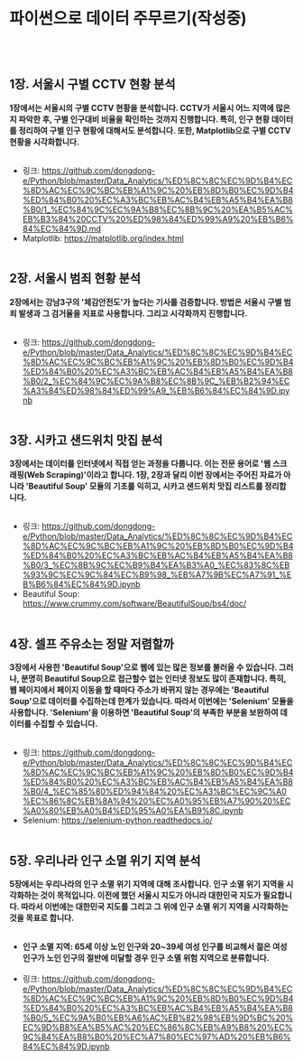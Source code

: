 # **파이썬으로 데이터 주무르기(작성중)**
<br></br>
## **1장. 서울시 구별 CCTV 현황 분석**
**1장에서는 서울시의 구별 CCTV 현황을 분석합니다. CCTV가 서울시 어느 지역에 많은지 파악한 후, 구별 인구대비 비율을 확인하는 것까지 진행합니다. 특히, 인구 현황 데이터를 정리하여 구별 인구 현황에 대해서도 분석합니다. 또한, Matplotlib으로 구별 CCTV 현황을 시각화합니다.**
<br></br>
* 링크: https://github.com/dongdong-e/Python/blob/master/Data_Analytics/%ED%8C%8C%EC%9D%B4%EC%8D%AC%EC%9C%BC%EB%A1%9C%20%EB%8D%B0%EC%9D%B4%ED%84%B0%20%EC%A3%BC%EB%AC%B4%EB%A5%B4%EA%B8%B0/1_%EC%84%9C%EC%9A%B8%EC%8B%9C%20%EA%B5%AC%EB%B3%84%20CCTV%20%ED%98%84%ED%99%A9%20%EB%B6%84%EC%84%9D.md
* Matplotlib: https://matplotlib.org/index.html
<br></br>

## **2장. 서울시 범죄 현황 분석**
**2장에서는 강남3구의 '체감안전도'가 높다는 기사를 검증합니다. 방법은 서울시 구별 범죄 발생과 그 검거율을 지표로 사용합니다. 그리고 시각화까지 진행합니다.**
<br></br>
* 링크: https://github.com/dongdong-e/Python/blob/master/Data_Analytics/%ED%8C%8C%EC%9D%B4%EC%8D%AC%EC%9C%BC%EB%A1%9C%20%EB%8D%B0%EC%9D%B4%ED%84%B0%20%EC%A3%BC%EB%AC%B4%EB%A5%B4%EA%B8%B0/2_%EC%84%9C%EC%9A%B8%EC%8B%9C_%EB%B2%94%EC%A3%84%ED%98%84%ED%99%A9_%EB%B6%84%EC%84%9D.ipynb
<br></br>

## **3장. 시카고 샌드위치 맛집 분석**
**3장에서는 데이터를 인터넷에서 직접 얻는 과정을 다룹니다. 이는 전문 용어로 '웹 스크래핑(Web Scraping)'이라고 합니다. 1장, 2장과 달리 이번 장에서는 주어진 자료가 아니라 'Beautiful Soup' 모듈의 기초를 익히고, 시카고 샌드위치 맛집 리스트를 정리합니다.**
<br></br>
* 링크: https://github.com/dongdong-e/Python/blob/master/Data_Analytics/%ED%8C%8C%EC%9D%B4%EC%8D%AC%EC%9C%BC%EB%A1%9C%20%EB%8D%B0%EC%9D%B4%ED%84%B0%20%EC%A3%BC%EB%AC%B4%EB%A5%B4%EA%B8%B0/3_%EC%8B%9C%EC%B9%B4%EA%B3%A0_%EC%83%8C%EB%93%9C%EC%9C%84%EC%B9%98_%EB%A7%9B%EC%A7%91_%EB%B6%84%EC%84%9D.ipynb
* Beautiful Soup: https://www.crummy.com/software/BeautifulSoup/bs4/doc/
<br></br>

## **4장. 셀프 주유소는 정말 저렴할까**
**3장에서 사용한 'Beautiful Soup'으로 웹에 있는 많은 정보를 불러올 수 있습니다. 그러나, 분명히 Beautiful Soup으로 접근할수 없는 인터넷 정보도 많이 존재합니다. 특히, 웹 페이지에서 페이지 이동을 할 때마다 주소가 바뀌지 않는 경우에는 'Beautiful Soup'으로 데이터를 수집하는데 한계가 있습니다. 따라서 이번에는 'Selenium' 모듈을 사용합니다. 'Selenium'을 이용하면 'Beautiful Soup'의 부족한 부분을 보완하여 데이터를 수집할 수 있습니다.**
<br></br>
* 링크: https://github.com/dongdong-e/Python/blob/master/Data_Analytics/%ED%8C%8C%EC%9D%B4%EC%8D%AC%EC%9C%BC%EB%A1%9C%20%EB%8D%B0%EC%9D%B4%ED%84%B0%20%EC%A3%BC%EB%AC%B4%EB%A5%B4%EA%B8%B0/4_%EC%85%80%ED%94%84%20%EC%A3%BC%EC%9C%A0%EC%86%8C%EB%8A%94%20%EC%A0%95%EB%A7%90%20%EC%A0%80%EB%A0%B4%ED%95%A0%EA%B9%8C.ipynb
* Selenium: https://selenium-python.readthedocs.io/
<br></br>

## **5장. 우리나라 인구 소멸 위기 지역 분석**
**5장에서는 우리나라의 인구 소멸 위기 지역에 대해 조사합니다. 인구 소멸 위기 지역을 시각화하는 것이 목적입니다. 이전에 했던 서울시 지도가 아니라 대한민국 지도가 필요합니다. 따라서 이번에는 대한민국 지도를 그리고 그 위에 인구 소멸 위기 지역을 시각화하는 것을 목표로 합니다.**
<br></br>
* **인구 소멸 지역: 65세 이상 노인 인구와 20~39세 여성 인구를 비교해서 젊은 여성 인구가 노인 인구의 절반에 미달할 경우 인구 소멸 위험 지역으로 분류합니다.**
<br></br>
* 링크: https://github.com/dongdong-e/Python/blob/master/Data_Analytics/%ED%8C%8C%EC%9D%B4%EC%8D%AC%EC%9C%BC%EB%A1%9C%20%EB%8D%B0%EC%9D%B4%ED%84%B0%20%EC%A3%BC%EB%AC%B4%EB%A5%B4%EA%B8%B0/5_%EC%9A%B0%EB%A6%AC%EB%82%98%EB%9D%BC%20%EC%9D%B8%EA%B5%AC%20%EC%86%8C%EB%A9%B8%20%EC%9C%84%EA%B8%B0%20%EC%A7%80%EC%97%AD%20%EB%B6%84%EC%84%9D.ipynb
